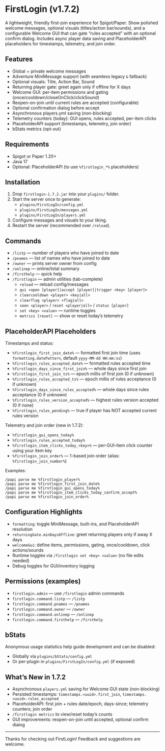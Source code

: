 # FirstLogin (v1.7.2)
A lightweight, friendly first-join experience for Spigot/Paper. Show polished welcome messages, optional visuals (titles/action bar/sounds), and a configurable Welcome GUI that can gate “rules accepted” with an optional confirm dialog. Includes async player data saving and PlaceholderAPI placeholders for timestamps, telemetry, and join order.

## Features
- Global + private welcome messages
- Adventure MiniMessage support (with seamless legacy `&` fallback)
- Optional visuals: Title, Action Bar, Sound
- Returning player gate: greet again only if offline for X days
- Welcome GUI: per-item permissions and gating (once/cooldown/closeOnClick/clickSound)
- Reopen-on-join until current rules are accepted (configurable)
- Optional confirmation dialog before accept
- Asynchronous players.yml saving (non-blocking)
- Telemetry counters (today): GUI opens, rules accepted, per-item clicks
- PlaceholderAPI support (timestamps, telemetry, join order)
- bStats metrics (opt-out)

## Requirements
- Spigot or Paper 1.20+
- Java 17
- Optional: PlaceholderAPI (to use `%firstlogin_*%` placeholders)

## Installation
1) Drop `firstlogin-1.7.2.jar` into your `plugins/` folder.  
2) Start the server once to generate:
   - `plugins/FirstLogIn/config.yml`
   - `plugins/FirstLogIn/messages.yml`
   - `plugins/FirstLogIn/players.yml`
3) Configure messages and visuals to your liking.  
4) Restart the server (recommended over `/reload`).

## Commands
- `/listp` — number of players who have joined to date  
- `/pnames` — list of names who have joined to date  
- `/owner` — prints server owner from config  
- `/onlinep` — online/total summary  
- `/firsthelp` — quick help  
- `/firstlogin` — admin utilities (tab-complete)
  - `reload` — reload config/messages
  - `gui <open [player]|accept [player]|trigger <key> [player]>`
  - `clearcooldown <player> <key|all>`
  - `clearflag <player> <flag|all>`
  - `seen <player>` / `reset <player|all>` / `status [player]`
  - `set <key> <value>` — runtime toggles
  - `metrics [reset]` — show or reset today’s telemetry

## PlaceholderAPI Placeholders
Timestamps and status:
- `%firstlogin_first_join_date%` — formatted first join time (uses `formatting.datePattern`, default `yyyy-MM-dd HH:mm:ss`)
- `%firstlogin_rules_accepted_date%` — formatted rules accepted time
- `%firstlogin_days_since_first_join%` — whole days since first join
- `%firstlogin_first_join_ts%` — epoch millis of first join (0 if unknown)
- `%firstlogin_rules_accepted_ts%` — epoch millis of rules acceptance (0 if unknown)
- `%firstlogin_days_since_rules_accepted%` — whole days since rules acceptance (0 if unknown)
- `%firstlogin_rules_version_accepted%` — highest rules version accepted (0 if none)
- `%firstlogin_rules_pending%` — true if player has NOT accepted current rules version

Telemetry and join order (new in 1.7.2):
- `%firstlogin_gui_opens_today%`
- `%firstlogin_rules_accepted_today%`
- `%firstlogin_item_clicks_today_<key>%` — per-GUI-item click counter using your item key
- `%firstlogin_join_order%` — 1-based join order (alias: `%firstlogin_join_number%`)

Examples:
```
/papi parse me %firstlogin_player%
/papi parse me %firstlogin_first_join_date%
/papi parse me %firstlogin_gui_opens_today%
/papi parse me %firstlogin_item_clicks_today_confirm_accept%
/papi parse me %firstlogin_join_order%
```

## Configuration Highlights
- `formatting`: toggle MiniMessage, built-ins, and PlaceholderAPI resolution
- `returningGate.minDaysOffline`: greet returning players only if away X days
- `welcomeGui`: define items, permissions, gating, once/cooldown, click actions/sounds
- Runtime toggles via `/firstlogin set <key> <value>` (no file edits needed)
- Debug toggles for GUI/inventory logging

## Permissions (examples)
- `firstlogin.admin` — use `/firstlogin` admin commands
- `firstlogin.command.listp` — `/listp`
- `firstlogin.command.pnames` — `/pnames`
- `firstlogin.command.owner` — `/owner`
- `firstlogin.command.onlinep` — `/onlinep`
- `firstlogin.command.firsthelp` — `/firsthelp`

## bStats
Anonymous usage statistics help guide development and can be disabled:
- Globally via `plugins/bStats/config.yml`
- Or per-plugin in `plugins/FirstLogIn/config.yml` (if exposed)

## What’s New in 1.7.2
- Asynchronous `players.yml` saving for Welcome GUI state (non-blocking)
- Persisted timestamps: `timestamps.<uuid>.first_join`, `timestamps.<uuid>.rules_accepted`
- PlaceholderAPI: first join + rules date/epoch, days-since; telemetry counters; join order
- `/firstlogin metrics` to view/reset today’s counts
- GUI improvements: reopen-on-join until accepted, optional confirm dialog

---
Thanks for checking out FirstLogin! Feedback and suggestions are welcome.
